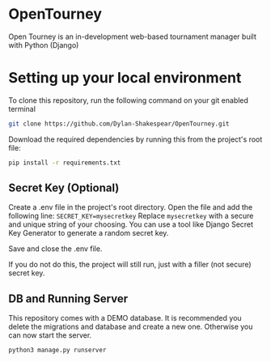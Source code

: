 # OpenTourney
Open Tourney is an in-development web-based tournament manager built with Python (Django)

# Setting up your local environment

To clone this repository, run the following command on your git enabled terminal
```bash
git clone https://github.com/Dylan-Shakespear/OpenTourney.git
```

Download the required dependencies by running this from the project's root file:
```bash
pip install -r requirements.txt
```



## Secret Key (Optional)
Create a .env file in the project's root directory. Open the file and add the following line:
`SECRET_KEY=mysecretkey`
Replace `mysecretkey` with a secure and unique string of your choosing. You can use a tool like Django Secret Key 
Generator to generate a random secret key.

Save and close the .env file.

If you do not do this, the project will still run, just with a filler (not secure) secret key.

## DB and Running Server

This repository comes with a DEMO database. It is recommended you delete the migrations and database and create a new
one. Otherwise you can now start the server.
```bash
python3 manage.py runserver
```